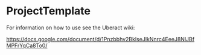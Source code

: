 # ProjectTemplate

For information on how to use see the Uberact wiki:

https://docs.google.com/document/d/1Pnzbbhv2BklseJIkNnrc4EeeJ8NlJBfMPFrYqCa8To0/
